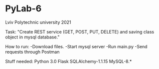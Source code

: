 # PyLab-6
 Lviv Polytechnic university 2021

Task: 
    "Create REST service (GET, POST, PUT, DELETE) and saving class object in mysql database."

How to run:
    -Download files.
    -Start mysql server
    -Run main.py
    -Send requests through Postman

Stuff needed:
Python 3.0
Flask
SQLAlchemy-1.1.15
MySQL-8.*
